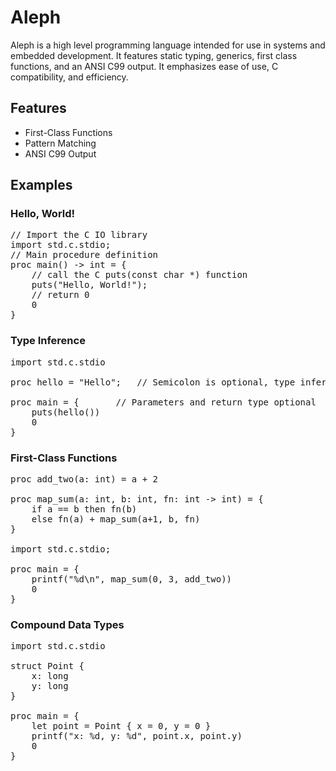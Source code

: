 # Aleph #

Aleph is a high level programming language intended for use in
systems and embedded development. It features static typing,
generics, first class functions, and an ANSI C99 output.
It emphasizes ease of use, C compatibility, and efficiency.

## Features ##
- First-Class Functions
- Pattern Matching
- ANSI C99 Output

## Examples ##

### Hello, World! ###
<pre>
// Import the C IO library
import std.c.stdio;
// Main procedure definition
proc main() -> int = {
    // call the C puts(const char *) function
    puts("Hello, World!");
    // return 0
    0
}
</pre>

### Type Inference ###
<pre>
import std.c.stdio

proc hello = "Hello";   // Semicolon is optional, type inferred as \*const char

proc main = {       // Parameters and return type optional
    puts(hello())
    0
}
</pre>

### First-Class Functions ###
<pre>
proc add_two(a: int) = a + 2

proc map_sum(a: int, b: int, fn: int -> int) = {
    if a == b then fn(b)
    else fn(a) + map_sum(a+1, b, fn)
}

import std.c.stdio;

proc main = {
    printf("%d\n", map_sum(0, 3, add_two))
    0
}
</pre>

### Compound Data Types ###
<pre>
import std.c.stdio

struct Point {
    x: long
    y: long
}

proc main = {
    let point = Point { x = 0, y = 0 }
    printf("x: %d, y: %d", point.x, point.y)
    0
}
</pre>
